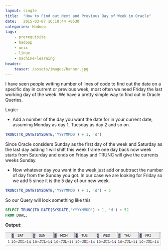 ```yaml
---
layout: single
title:  "How to Find out Next and Previous Day of Week in Oracle"
date:   2015-03-07 16:10:44 +0530
categories: Hadoop
tags: 
    - prerequisite
    - hadoop
    - unix
    - linux
    - machine-learning
header:
    teaser: /assets/images/banner.jpg
---
```

I have seen people writing number of lines of code to find out the date on a specific day in current or previous week, most often we need Friday the last working day of the week. We have a pretty simple way to find out in Oracle Queries.

Logic:
- Add a number of the day you want the date for in your current date, assuming Monday as day 1, Tuesday as day 2 and so on.

```sql
TRUNC(TO_DATE(SYSDATE,'YYYYMMDD') + 1, 'd')
```

Since Oracle considers Sunday as the first day of the week and Saturday as the last day adding 1 will shift this week frame one day back now week starts from Saturday and ends on Friday and TRUNC will give the currents weeks Sunday.

- Now whatever day you want in the week just add or subtract the number of day from the Sunday you got. In our case we are looking for Friday so we add 5 since it is the 5 day of our new week.

```sql
TRUNC(TO_DATE(SYSDATE,'YYYYMMDD') + 1, 'd') + 5
```

So our Query will look something like this

```sql
SELECT TRUNC(TO_DATE(SYSDATE,'YYYYMMDD') + 1, 'd') + 52
FROM DUAL;
``` 

**Output:**

![previous-day-of-week-sql](/assets/images/previous-day-of-week-sql.png)
